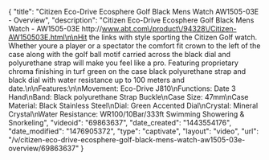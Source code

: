 {
    "title": "Citizen Eco-Drive Ecosphere Golf Black Mens Watch AW1505-03E - Overview",
    "description": "Citizen Eco-Drive Ecosphere Golf Black Mens Watch - AW1505-03E http:\/\/www.abt.com\/product\/94328\/Citizen-AW150503E.html\n\nHit the links with style sporting the Citizen Golf watch. Whether youre a player or a spectator the comfort fit crown to the left of the case along with the golf ball motif carried across the black dial and polyurethane strap will make you feel like a pro. Featuring proprietary chroma finishing in turf green on the case black polyurethane strap and black dial with water resistance up to 100 meters and date.\n\nFeatures:\n\nMovement: Eco-Drive J810\nFunctions: Date 3 Hand\nBand: Black polyurethane Strap Buckle\nCase Size: 47mm\nCase Material: Black Stainless Steel\nDial: Green Accented Dial\nCrystal: Mineral Crystal\nWater Resistance: WR100\/10Bar\/333ft Swimming Showering & Snorkeling",
    "videoid": "69863637",
    "date_created": "1443554176",
    "date_modified": "1476905372",
    "type": "captivate",
    "layout": "video",
    "url": "\/v\/citizen-eco-drive-ecosphere-golf-black-mens-watch-aw1505-03e-overview\/69863637"
}